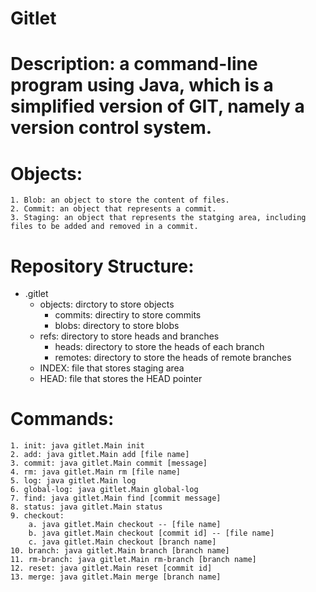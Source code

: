 # Gitlet
# Description: a command-line program using Java, which is a simplified version of GIT, namely a version control system.

# Objects:
    1. Blob: an object to store the content of files.
    2. Commit: an object that represents a commit.
    3. Staging: an object that represents the statging area, including files to be added and removed in a commit.

# Repository Structure:
- .gitlet
    - objects: dirctory to store objects
        - commits: directiry to store commits
        - blobs: directory to store blobs
    - refs: directory to store heads and branches
        - heads: directory to store the heads of each branch
        - remotes: directory to store the heads of remote branches
    - INDEX: file that stores staging area
    - HEAD: file that stores the HEAD pointer

# Commands:
    1. init: java gitlet.Main init
    2. add: java gitlet.Main add [file name]
    3. commit: java gitlet.Main commit [message]
    4. rm: java gitlet.Main rm [file name]
    5. log: java gitlet.Main log
    6. global-log: java gitlet.Main global-log
    7. find: java gitlet.Main find [commit message]
    8. status: java gitlet.Main status
    9. checkout: 
        a. java gitlet.Main checkout -- [file name]
        b. java gitlet.Main checkout [commit id] -- [file name]
        c. java gitlet.Main checkout [branch name]
    10. branch: java gitlet.Main branch [branch name]
    11. rm-branch: java gitlet.Main rm-branch [branch name]
    12. reset: java gitlet.Main reset [commit id]
    13. merge: java gitlet.Main merge [branch name]
